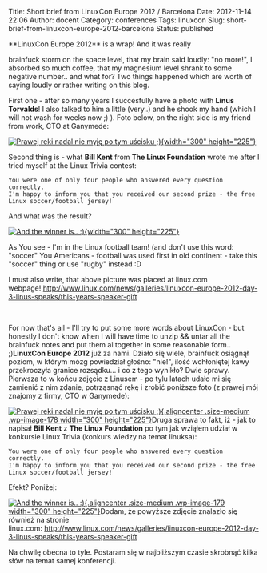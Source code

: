 Title: Short brief from LinuxCon Europe 2012 / Barcelona
Date: 2012-11-14 22:06
Author: docent
Category: conferences
Tags: linuxcon
Slug: short-brief-from-linuxcon-europe-2012-barcelona
Status: published

<!--:en-->**LinuxCon Europe 2012** is a wrap! And it was really
brainfuck storm on the space level, that my brain said loudly: "no
more!", I absorbed so much coffee, that my magnesium level shrank to
some negative number.. and what for? Two things happened which are worth
of saying loudly or rather writing on this blog.

First one - after so many years I succesfully have a photo with **Linus
Torvalds**! I also talked to him a little (very..) and he shook my hand
(which I will not wash for weeks now ;) ). Foto below, on the right side
is my friend from work, CTO at Ganymede:

[![Prawej reki nadal nie myję po tym uścisku
;)](http://maciek.lasyk.info/sysop/wp-content/uploads/2012/11/600565_10151122270180911_20684212_n-300x225.jpg "Ja i Linus Torvalds - w końcu :)"){width="300"
height="225"}](http://maciek.lasyk.info/sysop/wp-content/uploads/2012/11/600565_10151122270180911_20684212_n.jpg)

Second thing is - what **Bill Kent** from **The Linux Foundation** wrote
me after I tried myself at the Linux Trivia contest:

    You were one of only four people who answered every question correctly.  
    I'm happy to inform you that you received our second prize - the free 
    Linux soccer/football jersey!

And what was the result?

[![](http://maciek.lasyk.info/sysop/wp-content/uploads/2012/11/403558_10151123392185911_806222762_n-300x225.jpg "And the winner is.. :)"){width="300"
height="225"}](http://maciek.lasyk.info/sysop/wp-content/uploads/2012/11/403558_10151123392185911_806222762_n.jpg)

As You see - I'm in the Linux football team! (and don't use this word:
"soccer" You Americans - football was used first in old continent - take
this "soccer" thing or use "rugby" instead :D

I must also write, that above picture was placed at linux.com
webpage! <http://www.linux.com/news/galleries/linuxcon-europe-2012-day-3-linus-speaks/this-years-speaker-gift>

 

For now that's all - I'll try to put some more words about LinuxCon -
but honestly I don't know when I will have time to unzip && untar all
the brainfuck notes and put them al together in some reasonable form..
;)<!--:--><!--:pl-->**LinuxCon Europe 2012** już za nami. Działo się
wiele, brainfuck osiągnął poziom, w którym mózg powiedział głośno:
"nie!", ilość wchłoniętej kawy przekroczyła granice rozsądku... i co z
tego wynikło? Dwie sprawy. Pierwsza to w końcu zdjęcie z Linusem - po
tylu latach udało mi się zamienić z nim zdanie, potrząsnąć rękę i zrobić
poniższe foto (z prawej mój znajomy z firmy, CTO w Ganymede):

[![Prawej reki nadal nie myję po tym uścisku
;)](http://maciek.lasyk.info/sysop/wp-content/uploads/2012/11/600565_10151122270180911_20684212_n-300x225.jpg "Ja i Linus Torvalds - w końcu :)"){.aligncenter
.size-medium .wp-image-178 width="300"
height="225"}](http://maciek.lasyk.info/sysop/wp-content/uploads/2012/11/600565_10151122270180911_20684212_n.jpg)Druga
sprawa to fakt, iż - jak to napisał **Bill Kent** z **The Linux
Foundation** po tym jak wziąłem udział w konkursie Linux Trivia (konkurs
wiedzy na temat linuksa):

    You were one of only four people who answered every question correctly.  
    I'm happy to inform you that you received our second prize - the free 
    Linux soccer/football jersey!

Efekt? Poniżej:

[![](http://maciek.lasyk.info/sysop/wp-content/uploads/2012/11/403558_10151123392185911_806222762_n-300x225.jpg "And the winner is.. :)"){.aligncenter
.size-medium .wp-image-179 width="300"
height="225"}](http://maciek.lasyk.info/sysop/wp-content/uploads/2012/11/403558_10151123392185911_806222762_n.jpg)Dodam,
że powyższe zdjęcie znalazło się również na stronie
linux.com: <http://www.linux.com/news/galleries/linuxcon-europe-2012-day-3-linus-speaks/this-years-speaker-gift>

Na chwilę obecna to tyle. Postaram się w najbliższym czasie skrobnąć
kilka słów na temat samej konferencji.

 

 

 

 

 

 <!--:-->
